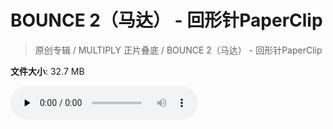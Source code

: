 # BOUNCE 2（马达） - 回形针PaperClip

> 原创专辑 / MULTIPLY 正片叠底 / BOUNCE 2（马达） - 回形针PaperClip

**文件大小**: 32.7 MB

<audio preload="none" controls><source src="https://file.hsyhx.top/archive/原创专辑/MULTIPLY 正片叠底/BOUNCE 2（马达） - 回形针PaperClip.flac" type="audio/mpeg">🤔 您的浏览器不支持此音频格式</audio>